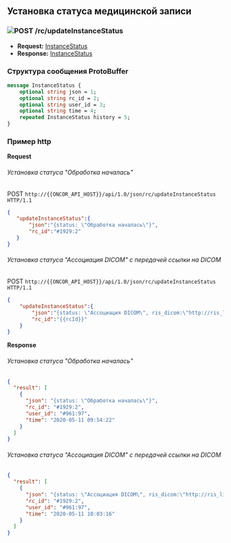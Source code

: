 ## Установка статуса медицинской записи

### ![POST](../../../img/post.png) /rc/updateInstanceStatus
* **Request:** [InstanceStatus](../../../types/types.md#com.siams.med.api.InstanceStatus)
* **Response:** [InstanceStatus](../../../types/types.md#com.siams.med.api.InstanceStatus)

### Структура сообщения ProtoBuffer

```proto
message InstanceStatus {
    optional string json = 1;
    optional string rc_id = 2;
    optional string user_id = 3;
    optional string time = 4;
    repeated InstanceStatus history = 5;
}
```
### Пример http

**Request**
###### Установка статуса "Обработка началась"
POST `http://{{ONCOR_API_HOST}}/api/1.0/json/rc/updateInstanceStatus HTTP/1.1`
```json
{
   "updateInstanceStatus":{
       "json":"{status: \"Обработка началась\"}",
       "rc_id":"#1929:2"
   }
}
```

###### Установка статуса "Ассоциация DICOM" c передачей ссылки на DICOM 
POST `http://{{ONCOR_API_HOST}}/api/1.0/json/rc/updateInstanceStatus HTTP/1.1`
```json
{
    "updateInstanceStatus":{
        "json":"{status: \"Ассоциация DICOM\", ris_dicom:\"http://ris_link_dicom\"}",
        "rc_id":"{{rcId}}"
    }
}
```

**Response**

###### Установка статуса "Обработка началась"

```json
{
  "result": [
    {
      "json": "{status: \"Обработка началась\"}",
      "rc_id": "#1929:2",
      "user_id": "#961:97",
      "time": "2020-05-11 09:54:22"
    }
  ]
}
```
###### Установка статуса "Ассоциация DICOM" c передачей ссылки на DICOM 
```json
{
  "result": [
    {
      "json": "{status: \"Ассоциация DICOM\", ris_dicom:\"http://ris_link_dicom\"}",
      "rc_id": "#1929:2",
      "user_id": "#961:97",
      "time": "2020-05-11 10:03:16"
    }
  ]
}
```
